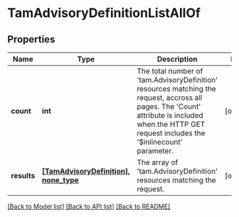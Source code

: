 # TamAdvisoryDefinitionListAllOf

## Properties
Name | Type | Description | Notes
------------ | ------------- | ------------- | -------------
**count** | **int** | The total number of &#39;tam.AdvisoryDefinition&#39; resources matching the request, accross all pages. The &#39;Count&#39; attribute is included when the HTTP GET request includes the &#39;$inlinecount&#39; parameter. | [optional] 
**results** | [**[TamAdvisoryDefinition], none_type**](TamAdvisoryDefinition.md) | The array of &#39;tam.AdvisoryDefinition&#39; resources matching the request. | [optional] 

[[Back to Model list]](../README.md#documentation-for-models) [[Back to API list]](../README.md#documentation-for-api-endpoints) [[Back to README]](../README.md)


